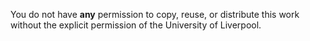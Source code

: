 You do not have **any** permission to copy, reuse, or distribute this work without the explicit permission of the University of Liverpool.